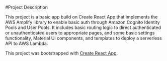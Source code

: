 #Project Description

This project is a basic app build on Create React App that implements the AWS Amplify library to enable basic auth through Amazon Cognito Identity Pools and User Pools. It includes basic routing logic to direct authenticated or unauthenticated users to appropriate pages, and some basic settings functionality, Material UI components, and templates to deploy a serverless API to AWS Lambda.

This project was bootstrapped with [Create React App](https://github.com/facebook/create-react-app).
